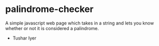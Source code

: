 # palindrome-checker
A simple javascript web page which takes in a string and lets you know whether or not it is considered a palindrome.

 - Tushar Iyer
